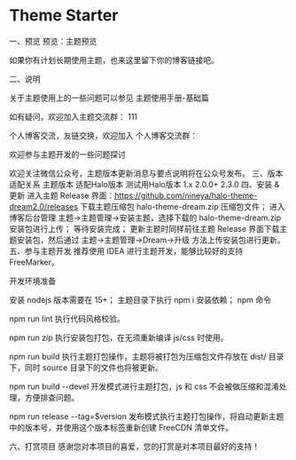 # Theme Starter
一、预览
预览：主题预览

如果你有计划长期使用主题，也来这里留下你的博客链接吧。

二、说明

关于主题使用上的一些问题可以参见 主题使用手册-基础篇

如有疑问，欢迎加入主题交流群：
111

个人博客交流，友链交换，欢迎加入 个人博客交流群：

欢迎参与主题开发的一些问题探讨

欢迎关注微信公众号，主题版本更新消息与要点说明将在公众号发布。
三、版本适配关系
主题版本	适配Halo版本	测试用Halo版本
1.x	2.0.0+	2.3.0
四、安装 & 更新
进入主题 Release 界面：https://github.com/nineya/halo-theme-dream2.0/releases 下载主题压缩包 halo-theme-dream.zip 压缩包文件；
进入博客后台管理 主题->主题管理->安装主题，选择下载的 halo-theme-dream.zip 安装包进行上传；
等待安装完成；
更新主题时同样前往主题 Release 界面下载主题安装包，然后通过 主题->主题管理->Dream->升级 方法上传安装包进行更新。
五、参与主题开发
推荐使用 IDEA 进行主题开发，能够比较好的支持 FreeMarker。

开发环境准备

安装 nodejs 版本需要在 15+；
主题目录下执行 npm i 安装依赖；
npm 命令

npm run lint 执行代码风格校验。

npm run zip 执行安装包打包，在无须重新编译 js/css 时使用。

npm run build 执行主题打包操作，主题将被打包为压缩包文件存放在 dist/ 目录下，同时 source 目录下的文件也将被更新。

npm run build --devel 开发模式进行主题打包，js 和 css 不会被做压缩和混淆处理，方便排查问题。

npm run release --tag=$version 发布模式执行主题打包操作，将自动更新主题中的版本号，并使用这个版本标签重新创建 FreeCDN 清单文件。

六、打赏项目
感谢您对本项目的喜爱，您的打赏是对本项目最好的支持！
